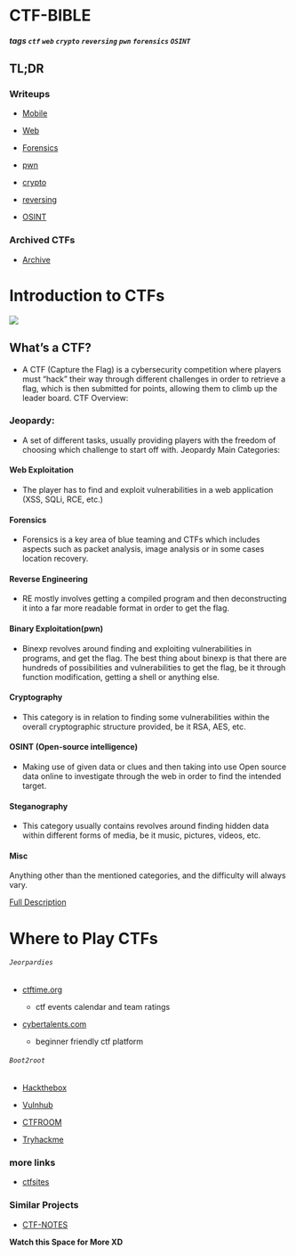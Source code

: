 # CTF-BIBLE

##### tags `ctf` `web` `crypto` `reversing` `pwn` `forensics` `OSINT` 
## TL;DR 
### Writeups

- [Mobile](./Mobile)

- [Web](./Web)

- [Forensics](./Forensics)

- [pwn](./pwn)

- [crypto](./crypto)

- [reversing](./reversing)

- [OSINT](./Osint)

### Archived CTFs 

- [Archive](https://github.com/sajjadium/CTFium)




# Introduction to CTFs
![](ctf.jpg)
## What’s a CTF?
- A CTF (Capture the Flag) is a cybersecurity competition where players must “hack” their way through different challenges in order to retrieve a flag, which is then submitted for points, allowing them to climb up the leader board.
CTF Overview:
### Jeopardy:
- A set of different tasks, usually providing players with the freedom of choosing which challenge to start off with.
Jeopardy Main Categories:

#### Web Exploitation
- The player has to find and exploit vulnerabilities in a web application (XSS, SQLi, RCE, etc.)

#### Forensics
- Forensics is a key area of blue teaming and CTFs which includes aspects such as packet analysis, image analysis or in some cases location recovery.

#### Reverse Engineering
- RE mostly involves getting a compiled program and then deconstructing it into a far more readable format in order to get the flag.

#### Binary Exploitation(pwn)
- Binexp revolves around finding and exploiting vulnerabilities in programs, and get the flag. The best thing about binexp is that there are hundreds of possibilities and vulnerabilities to get the flag, be it through function modification, getting a shell or anything else.

#### Cryptography
- This category is in relation to finding some vulnerabilities within the overall cryptographic structure provided, be it RSA, AES, etc.

#### OSINT (Open-source intelligence)
- Making use of given data or clues and then taking into use Open source data online to investigate through the web in order to find the intended target.

#### Steganography
- This category usually contains revolves around finding hidden data within different forms of media, be it music, pictures, videos, etc.

#### Misc
Anything other than the mentioned categories, and the difficulty will always vary.

<a href="https://medium.com/bugbountywriteup/intro-to-ctfs-164a03fb9e60">Full Description</a>


# Where to Play CTFs
###### `Jeorpardies`

- <a href="https://ctftime.org">ctftime.org</a>
  - ctf events calendar and team ratings


- <a href="https://cybertalents.com">cybertalents.com</a>
  - beginner friendly ctf platform 
  
###### `Boot2root`

- [Hackthebox](https://hackthebox.eu)

- [Vulnhub](https://vulnhub.com)

- [CTFROOM](https://ctfroom.com)

- [Tryhackme](https://tryhackme.com)



### more links

- [ctfsites](https://ctfsites.github.io)


### Similar Projects

- [CTF-NOTES](https://github.com/lanjelot/ctfs)

<b>Watch this Space for More XD</b>



